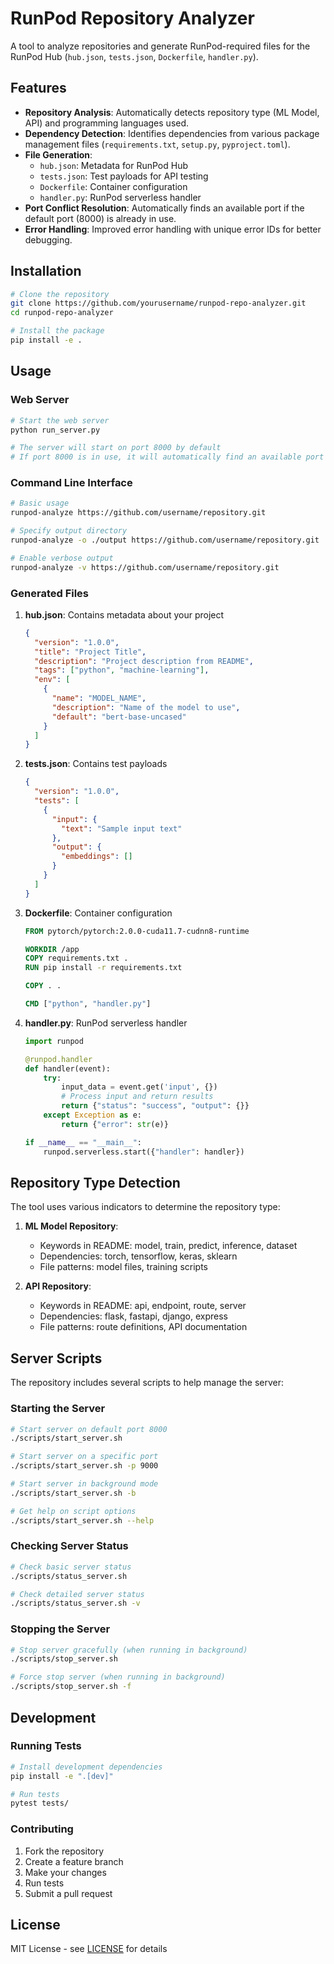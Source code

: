 # RunPod Repository Analyzer

A tool to analyze repositories and generate RunPod-required files for the RunPod Hub (`hub.json`, `tests.json`, `Dockerfile`, `handler.py`).

## Features

- **Repository Analysis**: Automatically detects repository type (ML Model, API) and programming languages used.
- **Dependency Detection**: Identifies dependencies from various package management files (`requirements.txt`, `setup.py`, `pyproject.toml`).
- **File Generation**:
  - `hub.json`: Metadata for RunPod Hub
  - `tests.json`: Test payloads for API testing
  - `Dockerfile`: Container configuration
  - `handler.py`: RunPod serverless handler
- **Port Conflict Resolution**: Automatically finds an available port if the default port (8000) is already in use.
- **Error Handling**: Improved error handling with unique error IDs for better debugging.

## Installation

```bash
# Clone the repository
git clone https://github.com/yourusername/runpod-repo-analyzer.git
cd runpod-repo-analyzer

# Install the package
pip install -e .
```

## Usage

### Web Server

```bash
# Start the web server
python run_server.py

# The server will start on port 8000 by default
# If port 8000 is in use, it will automatically find an available port
```

### Command Line Interface

```bash
# Basic usage
runpod-analyze https://github.com/username/repository.git

# Specify output directory
runpod-analyze -o ./output https://github.com/username/repository.git

# Enable verbose output
runpod-analyze -v https://github.com/username/repository.git
```

### Generated Files

1. **hub.json**: Contains metadata about your project
   ```json
   {
     "version": "1.0.0",
     "title": "Project Title",
     "description": "Project description from README",
     "tags": ["python", "machine-learning"],
     "env": [
       {
         "name": "MODEL_NAME",
         "description": "Name of the model to use",
         "default": "bert-base-uncased"
       }
     ]
   }
   ```

2. **tests.json**: Contains test payloads
   ```json
   {
     "version": "1.0.0",
     "tests": [
       {
         "input": {
           "text": "Sample input text"
         },
         "output": {
           "embeddings": []
         }
       }
     ]
   }
   ```

3. **Dockerfile**: Container configuration
   ```dockerfile
   FROM pytorch/pytorch:2.0.0-cuda11.7-cudnn8-runtime

   WORKDIR /app
   COPY requirements.txt .
   RUN pip install -r requirements.txt
   
   COPY . .
   
   CMD ["python", "handler.py"]
   ```

4. **handler.py**: RunPod serverless handler
   ```python
   import runpod
   
   @runpod.handler
   def handler(event):
       try:
           input_data = event.get('input', {})
           # Process input and return results
           return {"status": "success", "output": {}}
       except Exception as e:
           return {"error": str(e)}
   
   if __name__ == "__main__":
       runpod.serverless.start({"handler": handler})
   ```

## Repository Type Detection

The tool uses various indicators to determine the repository type:

1. **ML Model Repository**:
   - Keywords in README: model, train, predict, inference, dataset
   - Dependencies: torch, tensorflow, keras, sklearn
   - File patterns: model files, training scripts

2. **API Repository**:
   - Keywords in README: api, endpoint, route, server
   - Dependencies: flask, fastapi, django, express
   - File patterns: route definitions, API documentation

## Server Scripts

The repository includes several scripts to help manage the server:

### Starting the Server

```bash
# Start server on default port 8000
./scripts/start_server.sh

# Start server on a specific port
./scripts/start_server.sh -p 9000

# Start server in background mode
./scripts/start_server.sh -b

# Get help on script options
./scripts/start_server.sh --help
```

### Checking Server Status

```bash
# Check basic server status
./scripts/status_server.sh

# Check detailed server status
./scripts/status_server.sh -v
```

### Stopping the Server

```bash
# Stop server gracefully (when running in background)
./scripts/stop_server.sh

# Force stop server (when running in background)
./scripts/stop_server.sh -f
```

## Development

### Running Tests

```bash
# Install development dependencies
pip install -e ".[dev]"

# Run tests
pytest tests/
```

### Contributing

1. Fork the repository
2. Create a feature branch
3. Make your changes
4. Run tests
5. Submit a pull request

## License

MIT License - see [LICENSE](LICENSE) for details 
